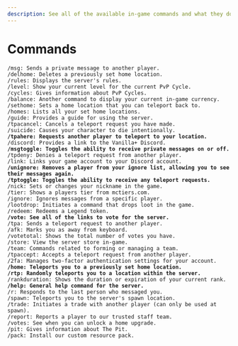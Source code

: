 ```yaml
---
description: See all of the available in-game commands and what they do.
---
```


# Commands

<pre class="language-yaml" data-overflow="wrap" data-full-width="true"><code class="lang-yaml">/msg: Sends a private message to another player.
/delhome: Deletes a previously set home location.
/rules: Displays the server's rules.
/level: Show your current level for the current PvP Cycle.
/cycles: Gives information about PvP Cycles.
/balance: Another command to display your current in-game currency.
/sethome: Sets a home location that you can teleport back to.
/homes: Lists all your set home locations.
/guide: Provides a guide for using the server.
/tpacancel: Cancels a teleport request you have made.
/suicide: Causes your character to die intentionally.
<strong>/tpahere: Requests another player to teleport to your location.
</strong>/discord: Provides a link to the Vanilla+ Discord.
<strong>/msgtoggle: Toggles the ability to receive private messages on or off.
</strong>/tpdeny: Denies a teleport request from another player.
/link: Links your game account to your Discord account.
<strong>/unignore: Removes a player from your ignore list, allowing you to see their messages again.
</strong><strong>/tptoggle: Toggles the ability to receive any teleport requests.
</strong>/nick: Sets or changes your nickname in the game.
/tier: Shows a players tier from mctiers.com.
/ignore: Ignores messages from a specific player.
/lootdrop: Initiates a command that drops loot in the game.
/redeem: Redeems a Legend token.
<strong>/vote: See all of the links to vote for the server.
</strong>/tpa: Sends a teleport request to another player.
/afk: Marks you as away from keyboard.
/votetotal: Shows the total number of votes you have.
/store: View the server store in-game.
/team: Commands related to forming or managing a team.
/tpaccept: Accepts a teleport request from another player.
/2fa: Manages two-factor authentication settings for your account.
<strong>/home: Teleports you to a previously set home location.
</strong><strong>/rtp: Randomly teleports you to a location within the server.
</strong>/rankduration: Shows the duration or expiration of your current rank.
<strong>/help: General help command for the server.
</strong>/r: Responds to the last person who messaged you.
/spawn: Teleports you to the server's spawn location.
/trade: Initiates a trade with another player (can only be used at spawn).
/report: Reports a player to our trusted staff team.
/votes: See when you can unlock a home upgrade.
/pit: Gives information about The Pit.
/pack: Install our custom resource pack.
</code></pre>
